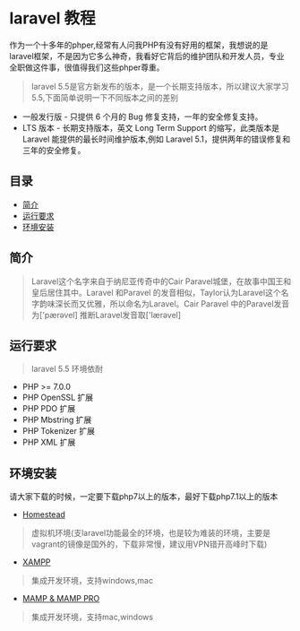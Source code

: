 # laravel 教程
作为一个十多年的phper,经常有人问我PHP有没有好用的框架，我想说的是laravel框架，不是因为它多么神奇，我看好它背后的维护团队和开发人员，专业全职做这件事，很值得我们这些phper尊重。
> laravel 5.5是官方新发布的版本，是一个长期支持版本，所以建议大家学习5.5,下面简单说明一下不同版本之间的差别
  * 一般发行版 - 只提供 6 个月的 Bug 修复支持，一年的安全修复支持。
  * LTS 版本 - 长期支持版本，英文 Long Term Support 的缩写，此类版本是 Laravel 能提供的最长时间维护版本,例如 Laravel 5.1，提供两年的错误修复和三年的安全修复。
## 目录
- [简介](#简介)
- [运行要求](#运行要求)
- [环境安装](#环境安装)

## 简介
> Laravel这个名字来自于纳尼亚传奇中的Cair Paravel城堡，在故事中国王和皇后居住其中。Laravel 和Paravel 的发音相似，Taylor认为Laravel这个名字韵味深长而又优雅，所以命名为Laravel。Cair Paravel 中的Paravel发音为['pærəvel]  推断Laravel发音取['lærəvel]
  
## 运行要求
> laravel 5.5 环境依耐
  * PHP >= 7.0.0
  * PHP OpenSSL 扩展
  * PHP PDO 扩展
  * PHP Mbstring 扩展
  * PHP Tokenizer 扩展
  * PHP XML 扩展
 
## 环境安装
  请大家下载的时候，一定要下载php7以上的版本，最好下载php7.1以上的版本
  * [Homestead](https://d.laravel-china.org/docs/5.5/homestead)
  > 虚拟机环境(支laravel功能最全的环境，也是较为难装的环境，主要是vagrant的镜像是国外的，下载非常慢，建议用VPN错开高峰时下载)
  * [XAMPP](https://www.apachefriends.org/zh_cn/download.html)
  > 集成开发环境，支持windows,mac
  * [MAMP & MAMP PRO](https://www.mamp.info/en/downloads/)
  > 集成开发环境，支持mac,windows